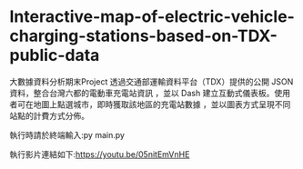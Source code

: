 # Interactive-map-of-electric-vehicle-charging-stations-based-on-TDX-public-data
大數據資料分析期末Project
透過交通部運輸資料平台（TDX）提供的公開 JSON 資料，整合台灣六都的電動車充電站資訊
，並以 Dash 建立互動式儀表板。使用者可在地圖上點選城市，即時獲取該地區的充電站數據
，並以圖表方式呈現不同站點的計費方式分佈。

執行時請於終端輸入:py main.py

執行影片連結如下:https://youtu.be/05nitEmVnHE
